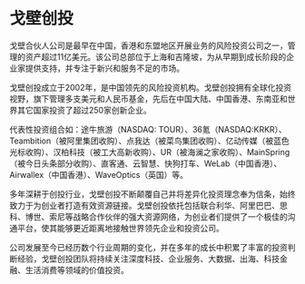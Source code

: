 # 戈壁创投

戈壁合伙人公司是最早在中国，香港和东盟地区开展业务的风险投资公司之一，管理的资产超过11亿美元。该公司总部位于上海和吉隆坡，为从早期到成长阶段的企业家提供支持，并专注于新兴和服务不足的市场。

戈壁创投成立于2002年，是中国领先的风险投资机构。戈壁创投拥有全球化投资视野，旗下管理多支美元和人民币基金，先后在中国大陆、中国香港、东南亚和世界其它国家投资了超过250家创新企业。

代表性投资组合如：途牛旅游（NASDAQ: TOUR）、36氪（NASDAQ:KRKR）、Teambition（被阿里集团收购）、点我达（被菜鸟集团收购）、亿动传媒（被蓝色光标收购）、汉柏科技（被工大高新收购）、UR（被海澜之家收购）、MainSpring（被今日头条部分收购）、直客通、云智慧、快狗打车、WeLab（中国香港）、Airwallex（中国香港）、WaveOptics（英国）等。

多年深耕于创投行业，戈壁创投不断颠覆自己并将差异化投资理念奉为信条，始终致力于为创业者打造有效资源链接。戈壁创投依托包括联合利华、阿里巴巴、思科、博世、索尼等战略合作伙伴的强大资源网络，为创业者们提供了一个极佳的沟通平台，使其能够更近距离地接触世界领先企业和投资公司。

公司发展至今已经历数个行业周期的变化，并在多年的成长中积累了丰富的投资判断经验，戈壁创投团队将持续关注深度科技、企业服务、大数据、出海、科技金融、生活消费等领域的价值投资。
